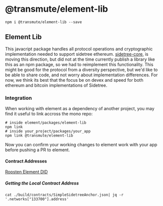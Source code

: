 # @transmute/element-lib

```
npm i @transmute/element-lib --save
```

## Element Lib

This javacript package handles all protocol operations and cryptographic implementation needed to support sidetree ethereum. [sidetree-core](https://github.com/decentralized-identity/sidetree/tree/master/lib), is moving this direction, but did not at the time currently publish a library like this as an npm package, so we had to reimplement this functionality. This might be good for the protocol from a diversity perspective, but we'd like to be able to share code, and not worry about implementation differences. For now, we think its best that the focus be on devex and speed for both ethereum and bitcoin implementations of Sidetree.

### Integration

When working with element as a dependency of another project, you may find it useful to link accross the mono repo:

```
# inside element/packages/element-lib
npm link
# inside your_project/packages/your_app
npm link @transmute/element-lib
```

Now you can confirm your working changes to element work with your app before pushing a PR to element.

#### Contract Addresses

[Ropsten Element DID](https://ropsten.etherscan.io/address/0xD49Da2b7C0A15f6ac5A856f026D68A9B9848D96f)

##### Getting the Local Contract Address

```
cat ./build/contracts/SimpleSidetreeAnchor.json| jq -r '.networks["133700"].address'
```
